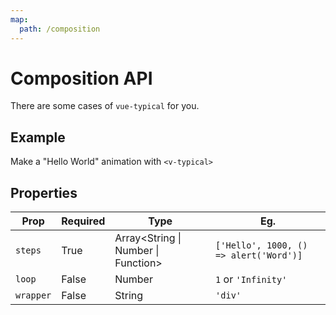 ```yaml
---
map:
  path: /composition
---
```


# Composition API

There are some cases of `vue-typical` for you.

## Example

Make a "Hello World" animation with `<v-typical>`

<demo src="./demo.vue"
  language="vue"
  title="Basic Usage"
  desc="Typing a word with animation.">
</demo>

## Properties

| Prop      | Required | Type                                | Eg.                                    |
| --------- | -------- | ----------------------------------- | -------------------------------------- |
| `steps`   | True     | Array<String \| Number \| Function> | `['Hello', 1000, () => alert('Word')]` |
| `loop`    | False    | Number                              | `1` or `'Infinity'`                    |
| `wrapper` | False    | String                              | `'div'`                                |
